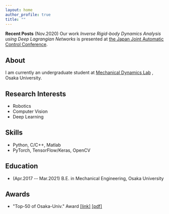 ```yaml
---
layout: home
author_profile: true
title: ""
---
```

**Recent Posts**
(Nov.2020) Our work *Inverse Rigid-body Dynamics Analysis using Deep Lagrangian Networks* is presented at [the Japan Joint Automatic Control Conference](https://www.sice.jp/rengo63/).

## About
  I am currently an undergraduate student at [Mechanical Dynamics Lab](https://ishikawa-lab.sakura.ne.jp/) , Osaka University.

## Research Interests
  - Robotics
  - Computer Vision
  - Deep Learning

## Skills
  - Python, C/C++, Matlab
  - PyTorch, TensorFlow/Keras, OpenCV

## Education
  - (Apr.2017 -- Mar.2021) B.E. in Mechanical Engineering, Osaka University

## Awards
  - "Top-50 of Osaka-Univ." Award [[link]](https://www.celas.osaka-u.ac.jp/top-50-of-osaka-univ/) [[pdf]](https://www.celas.osaka-u.ac.jp/wp-content/uploads/2019/01/h30_prize_recipients.pdf)